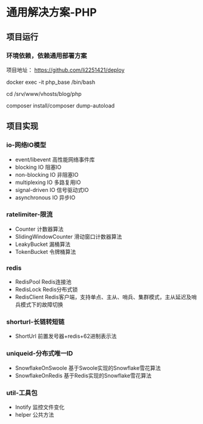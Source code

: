 # 通用解决方案-PHP

## 项目运行
### 环境依赖，依赖通用部署方案
项目地址： https://github.com/li2251421/deploy

docker exec -it php_base /bin/bash

cd /srv/www/vhosts/blog/php

composer install/composer dump-autoload

## 项目实现
### io-网络IO模型
- event/libevent 高性能网络事件库
- blocking IO 阻塞IO
- non-blocking IO 非阻塞IO
- multiplexing IO 多路复用IO
- signal-driven IO 信号驱动式IO
- asynchronous IO 异步IO

### ratelimiter-限流
- Counter 计数器算法
- SlidingWindowCounter 滑动窗口计数器算法
- LeakyBucket 漏桶算法
- TokenBucket 令牌桶算法

### redis
- RedisPool Redis连接池
- RedisLock Redis分布式锁
- RedisClient Redis客户端，支持单点、主从、哨兵、集群模式，主从延迟及哨兵模式下的故障切换

### shorturl-长链转短链
- ShortUrl 前置发号器+redis+62进制表示法

### uniqueid-分布式唯一ID
- SnowflakeOnSwoole 基于Swoole实现的Snowflake雪花算法
- SnowflakeOnRedis 基于Redis实现的Snowflake雪花算法 

### util-工具包
- Inotify 监控文件变化
- helper 公共方法

